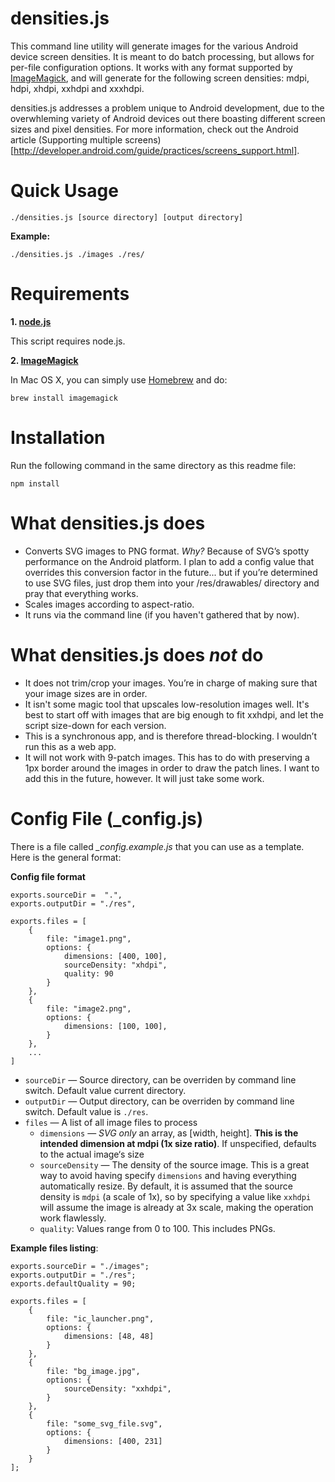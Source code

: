 # densities.js

This command line utility will generate images for the various Android device screen densities. It is meant to do batch processing, but allows for per-file configuration options.  It works with any format supported by [ImageMagick](http://www.imagemagick.org/script/formats.php), and will generate for the following screen densities: mdpi, hdpi, xhdpi, xxhdpi and xxxhdpi.

densities.js addresses a problem unique to Android development, due to the overwhleming variety of Android devices out there boasting different screen sizes and pixel densities.  For more information, check out the Android article (Supporting multiple screens)[http://developer.android.com/guide/practices/screens_support.html].

# Quick Usage

    ./densities.js [source directory] [output directory]

**Example:**

    ./densities.js ./images ./res/


# Requirements

**1. [node.js](http://nodejs.org/)**

This script requires node.js.

**2. [ImageMagick](http://www.imagemagick.org/)**

In Mac OS X, you can simply use [Homebrew](http://mxcl.github.io/homebrew/) and do:

    brew install imagemagick

# Installation
Run the following command in the same directory as this readme file:

    npm install

# What densities.js does

* Converts SVG images to PNG format. *Why?* Because of SVG’s spotty performance on the Android platform.  I plan to add a config value that overrides this conversion factor in the future... but if you’re determined to use SVG files, just drop them into your /res/drawables/ directory and pray that everything works.
* Scales images according to aspect-ratio.
* It runs via the command line (if you haven't gathered that by now).

# What densities.js does *not* do

* It does not trim/crop your images. You’re in charge of making sure that your image sizes are in order.
* It isn't some magic tool that upscales low-resolution images well. It's best to start off with images that are big enough to fit xxhdpi, and let the script size-down for each version.
* This is a synchronous app, and is therefore thread-blocking. I wouldn’t run this as a web app.
* It will not work with 9-patch images. This has to do with preserving a 1px border around the images in order to draw the patch lines. I want to add this in the future, however. It will just take some work.


# Config File (_config.js)

There is a file called *_config.example.js* that you can use as a template.  Here is the general format:

**Config file format**

    exports.sourceDir =  ".",
    exports.outputDir = "./res",

    exports.files = [
        {
            file: "image1.png",
            options: {
                dimensions: [400, 100],
                sourceDensity: "xhdpi",
                quality: 90
            }
        },
        {
            file: "image2.png",
            options: {
                dimensions: [100, 100],                
            }
        },
        ...    
    ]

- `sourceDir` — Source directory, can be overriden by command line switch. Default value current directory.
- `outputDir` — Output directory, can be overriden by command line switch. Default value is `./res`.
- `files` — A list of all image files to process
    - `dimensions` — *SVG only* an array, as [width, height]. **This is the intended dimension at mdpi (1x size ratio)**. If unspecified, defaults to the actual image‘s size
    - `sourceDensity` — The density of the source image. This is a great way to avoid having specify `dimensions` and having everything automatically resize.  By default, it is assumed that the source density is `mdpi` (a scale of 1x), so by specifying a value like `xxhdpi` will assume the image is already at 3x scale, making the operation work flawlessly.
    - `quality`: Values range from 0 to 100. This includes PNGs.

**Example files listing**:

    exports.sourceDir = "./images";
    exports.outputDir = "./res";
    exports.defaultQuality = 90;

    exports.files = [
        { 
            file: "ic_launcher.png",
            options: {
                dimensions: [48, 48]
            }
        },
        { 
            file: "bg_image.jpg", 
            options: {
                sourceDensity: "xxhdpi",
            }
        },
        { 
            file: "some_svg_file.svg",
            options: {
                dimensions: [400, 231]
            }
        }
    ];